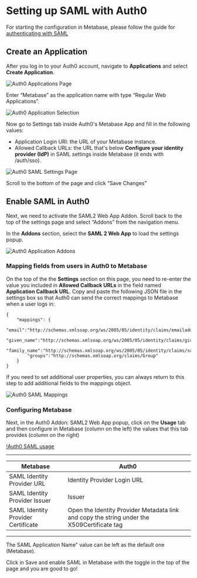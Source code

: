 # Setting up SAML with Auth0


For starting the configuration in Metabase, please follow the guide for [authenticating with SAML](authenticating-with-saml.html)


## Create an Application

After you log in to your Auth0 account, navigate to **Applications** and select **Create Application**.

![Auth0 Applications Page](images/saml-auth0/auth0createapp.png)

Enter “Metabase” as the application name with type “Regular Web Applications”.

![Auth0 Application Selection](images/saml-auth0/auth0regularapp.png)

Now go to Settings tab inside Auth0's Metabase App and fill in the following values:

- Application Login URI: the URL of your Metabase instance.
- Allowed Callback URLs: the URL that's below **Configure your identity provider (IdP)** in SAML settings inside Metabase (it ends with /auth/sso).

![Auth0 SAML Settings Page](images/saml-auth0/auth0callbackurl.png)

Scroll to the bottom of the page and click “Save Changes”

## Enable SAML in Auth0

Next, we need to activate the SAML2 Web App Addon. Scroll back to the top of the settings page and select “Addons” from the navigation menu.

In the **Addons** section, select the **SAML 2 Web App** to load the settings popup.

![Auth0 Application Addons](images/saml-auth0/auth0saml2addon.png)

### Mapping fields from users in Auth0 to Metabase

On the top of the the **Settings** section on this page, you need to re-enter the value you included in **Allowed Callback URLs** in the field named **Application Callback URL**. Copy and paste the following JSON file in the settings box so that Auth0 can send the correct mappings to Metabase when a user logs in:

```
{
    "mappings": {
        "email":"http://schemas.xmlsoap.org/ws/2005/05/identity/claims/emailaddress",
        "given_name":"http://schemas.xmlsoap.org/ws/2005/05/identity/claims/givenname",
        "family_name":"http://schemas.xmlsoap.org/ws/2005/05/identity/claims/surname",
        "groups":"http://schemas.xmlsoap.org/claims/Group"
    }
}
```

If you need to set additional user properties, you can always return to this step to add additional fields to the mappings object.

![Auth0 SAML Mappings](images/saml-auth0/auth0samlmappings.png)

### Configuring Metabase
Next, in the Auth0 Addon: SAML2 Web App popup, click on the **Usage** tab and then configure in Metabase (column on the left) the values that this tab provides (column on the right)

[!Auth0 SAML usage](images/saml-auth0/auth0samlusage.png)

---
| Metabase | Auth0 |
| --- | --- |
| SAML Identity Provider URL | Identity Provider Login URL |
| SAML Identity Provider Issuer | Issuer |
| SAML Identity Provider Certificate | Open the Identity Provider Metadata link and copy the string under the X509Certificate tag
---

The SAML Application Name" value can be left as the default one (Metabase).

Click in Save and enable SAML in Metabase with the toggle in the top of the page and you are good to go!
